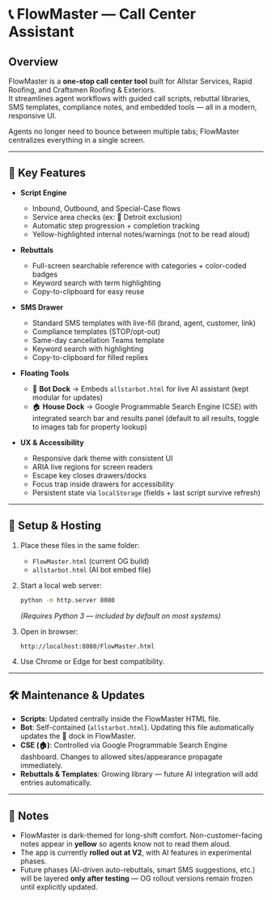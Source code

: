 # 📞 FlowMaster — Call Center Assistant

## Overview
FlowMaster is a **one-stop call center tool** built for Allstar Services, Rapid Roofing, and Craftsmen Roofing & Exteriors.  
It streamlines agent workflows with guided call scripts, rebuttal libraries, SMS templates, compliance notes, and embedded tools — all in a modern, responsive UI.  

Agents no longer need to bounce between multiple tabs; FlowMaster centralizes everything in a single screen.

---
 
## 🔑 Key Features
- **Script Engine**
  - Inbound, Outbound, and Special-Case flows  
  - Service area checks (ex: 🚫 Detroit exclusion)  
  - Automatic step progression + completion tracking  
  - Yellow-highlighted internal notes/warnings (not to be read aloud)

- **Rebuttals**
  - Full-screen searchable reference with categories + color-coded badges  
  - Keyword search with term highlighting  
  - Copy-to-clipboard for easy reuse  

- **SMS Drawer**
  - Standard SMS templates with live-fill (brand, agent, customer, link)  
  - Compliance templates (STOP/opt-out)  
  - Same-day cancellation Teams template  
  - Keyword search with highlighting  
  - Copy-to-clipboard for filled replies  

- **Floating Tools**
  - 🤖 **Bot Dock** → Embeds `allstarbot.html` for live AI assistant (kept modular for updates)  
  - 🏠 **House Dock** → Google Programmable Search Engine (CSE) with integrated search bar and results panel (default to all results, toggle to images tab for property lookup)

- **UX & Accessibility**
  - Responsive dark theme with consistent UI  
  - ARIA live regions for screen readers  
  - Escape key closes drawers/docks  
  - Focus trap inside drawers for accessibility  
  - Persistent state via `localStorage` (fields + last script survive refresh)

---

## 🚀 Setup & Hosting
1. Place these files in the same folder:  
   - `FlowMaster.html` (current OG build)  
   - `allstarbot.html` (AI bot embed file)  

2. Start a local web server:
   ```bash
   python -m http.server 8080
   ```
   _(Requires Python 3 — included by default on most systems)_

3. Open in browser:
   ```
   http://localhost:8080/FlowMaster.html
   ```

4. Use Chrome or Edge for best compatibility.

---

## 🛠 Maintenance & Updates
- **Scripts**: Updated centrally inside the FlowMaster HTML file.  
- **Bot**: Self-contained (`allstarbot.html`). Updating this file automatically updates the 🤖 dock in FlowMaster.  
- **CSE (🏠)**: Controlled via Google Programmable Search Engine dashboard. Changes to allowed sites/appearance propagate immediately.  
- **Rebuttals & Templates**: Growing library — future AI integration will add entries automatically.  

---

## 📌 Notes
- FlowMaster is dark-themed for long-shift comfort. Non-customer-facing notes appear in **yellow** so agents know not to read them aloud.  
- The app is currently **rolled out at V2**, with AI features in experimental phases.  
- Future phases (AI-driven auto-rebuttals, smart SMS suggestions, etc.) will be layered **only after testing** — OG rollout versions remain frozen until explicitly updated.  
